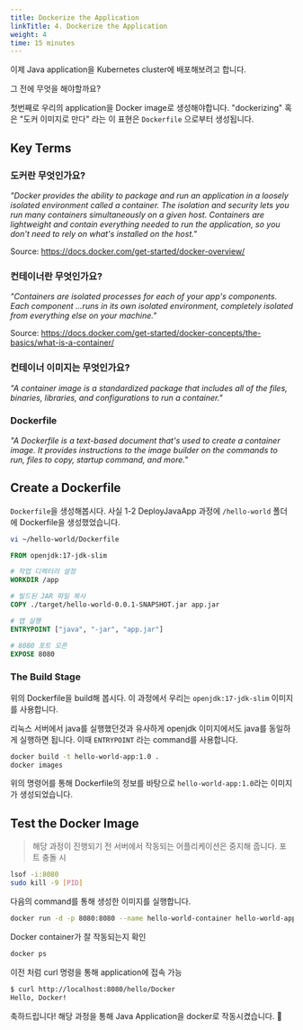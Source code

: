 ```yaml
---
title: Dockerize the Application
linkTitle: 4. Dockerize the Application
weight: 4
time: 15 minutes
---
```


이제 Java application을 Kubernetes cluster에 배포해보려고 합니다. 

그 전에 무엇을 해야할까요? 

첫번째로 우리의 application을 Docker image로 생성해야합니다. "dockerizing" 혹은 "도커 이미지로 만다" 라는 이 표현은 `Dockerfile` 으로부터 생성됩니다. 

## Key Terms 

### 도커란 무엇인가요? 

_"Docker provides the ability to package and run an application in a loosely isolated environment
called a container. The isolation and security lets you run many containers simultaneously on
a given host. Containers are lightweight and contain everything needed to run the application,
so you don't need to rely on what's installed on the host."_

Source:  https://docs.docker.com/get-started/docker-overview/

### 컨테이너란 무엇인가요? 

_"Containers are isolated processes for each of your app's components. Each component
...runs in its own isolated environment, 
completely isolated from everything else on your machine."_

Source:  https://docs.docker.com/get-started/docker-concepts/the-basics/what-is-a-container/

### 컨테이너 이미지는 무엇인가요?

_"A container image is a standardized package that includes all of the files, binaries,
libraries, and configurations to run a container."_

### Dockerfile 

_"A Dockerfile is a text-based document that's used to create a container image. It provides
instructions to the image builder on the commands to run, files to copy, startup command, and more."_

## Create a Dockerfile
`Dockerfile`을 생성해봅시다.
사실 1-2 DeployJavaApp 과정에 `/hello-world` 폴더에 Dockerfile을 생성했었습니다. 

``` bash
vi ~/hello-world/Dockerfile
```


``` dockerfile
FROM openjdk:17-jdk-slim

# 작업 디렉터리 설정
WORKDIR /app

# 빌드된 JAR 파일 복사
COPY ./target/hello-world-0.0.1-SNAPSHOT.jar app.jar

# 앱 실행
ENTRYPOINT ["java", "-jar", "app.jar"]

# 8080 포트 오픈
EXPOSE 8080
``` 

### The Build Stage

위의 Dockerfile을 build해 봅시다. 이 과정에서 우리는 `openjdk:17-jdk-slim` 이미지를 사용합니다. 

리눅스 서버에서 java를 실행했던것과 유사하게 openjdk 이미지에서도 java를 동일하게 실행하면 됩니다. 
이때 `ENTRYPOINT` 라는 command를 사용합니다. 

``` bash 
docker build -t hello-world-app:1.0 .
docker images
```

위의 명령어를 통해 Dockerfile의 정보를 바탕으로 `hello-world-app:1.0`라는 이미지가 생성되었습니다. 


## Test the Docker Image

> 해당 과정이 진행되기 전 서버에서 작동되는 어플리케이션은 중지해 줍니다. 포트 충돌 시 
```bash
lsof -i:8080
sudo kill -9 [PID]
```

다음의 command를 통해 생성한 이미지를 실행합니다. 

``` bash
docker run -d -p 8080:8080 --name hello-world-container hello-world-app:1.0
```

Docker container가 잘 작동되는지 확인


``` bash
docker ps
```

이전 처럼 curl 명령을 통해 application에 접속 가능

``` bash
$ curl http://localhost:8080/hello/Docker
Hello, Docker! 
```

축하드립니다! 해당 과정을 통해 Java Application을 docker로 작동시켰습니다. 🎉